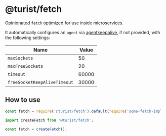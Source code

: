 # @turist/fetch

Opinionated `fetch` optimized for use inside microservices.

It automatically configures an `agent` via
[agentkeepalive](https://github.com/node-modules/agentkeepalive),
if not provided, with the following settings:

| Name                         | Value |
|------------------------------|-------|
| `maxSockets`                 | 50    |
| `maxFreeSockets`             | 20    |
| `timeout`                    | 60000 |
| `freeSocketKeepAliveTimeout` | 30000 |

## How to use

```js
const fetch = require('@turist/fetch').default(require('some-fetch-implementation'))
```

```ts
import createFetch from '@turist/fetch';

const fetch = createFetch();
```
